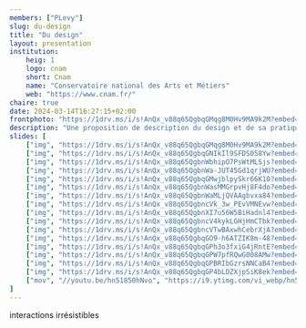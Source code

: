 ```yaml
---
members: ["PLevy"]
slug: du-design
title: "Du design"
layout: presentation
institution:
    heig: 1
    logo: cnam
    short: Cnam
    name: "Conservatoire national des Arts et Métiers"
    web: "https://www.cnam.fr/"
chaire: true
date: 2024-03-14T16:27:15+02:00
frontphoto: "https://1drv.ms/i/s!AnQx_v88q65QgbqGMqg8M0Hv9MA9k2M?embed=1&width=660"
description: "Une proposition de description du design et de sa pratique."
slides: [
    ["img", "https://1drv.ms/i/s!AnQx_v88q65QgbqGMqg8M0Hv9MA9k2M?embed=1"],
    ["img", "https://1drv.ms/i/s!AnQx_v88q65QgbqGNIkIl9SFDS058Yw?embed=1"],
    ["img", "https://1drv.ms/i/s!AnQx_v88q65QgbnWbhipO7PsWtMLSjs?embed=1"],
    ["img", "https://1drv.ms/i/s!AnQx_v88q65QgbnWa-JUT45Gd1qrjWU?embed=1"],
    ["img", "https://1drv.ms/i/s!AnQx_v88q65QgbqGMwjblpySkr66K10?embed=1"],
    ["img", "https://1drv.ms/i/s!AnQx_v88q65QgbnWasMMGrpvHj8F4do?embed=1"],
    ["img", "https://1drv.ms/i/s!AnQx_v88q65QgbnWaMLjQVAAgbvxa84?embed=1"],
    ["img", "https://1drv.ms/i/s!AnQx_v88q65QgbncVk_3w_PEvVMNEvw?embed=1"],
    ["img", "https://1drv.ms/i/s!AnQx_v88q65QgbnXI7u56W5BiHadnl4?embed=1"],
    ["img", "https://1drv.ms/i/s!AnQx_v88q65QgbncV4kykLGHjHmCTbk?embed=1"],
    ["img", "https://1drv.ms/i/s!AnQx_v88q65QgbncVTwBAxwhCebrXjA?embed=1"],
    ["img", "https://1drv.ms/i/s!AnQx_v88q65QgbqGO9-h6ATZIK8m-48?embed=1"],
    ["img", "https://1drv.ms/i/s!AnQx_v88q65QgbqGPh3o3fxiG4jRntE?embed=1"],
    ["img", "https://1drv.ms/i/s!AnQx_v88q65QgbqGPW7pfRQwG008AMw?embed=1"],
    ["img", "https://1drv.ms/i/s!AnQx_v88q65QgbqGPBRIbGzrsNNCaB4?embed=1"],
    ["img", "https://1drv.ms/i/s!AnQx_v88q65QgbqGP4bLDZXjpSiK8ek?embed=1"],
    ["mov", "//youtu.be/hn51850hNvo", "https://i9.ytimg.com/vi_webp/hn51850hNvo/mq3.webp?sqp=COiZjbsG-oaymwEmCMACELQB8quKqQMa8AEB-AHUBoAC4AOKAgwIABABGGUgVChTMA8=&rs=AOn4CLDvKgNof4aczkmpmpXxB5fwMdkUCQ"]
]
---
```

interactions irrésistibles